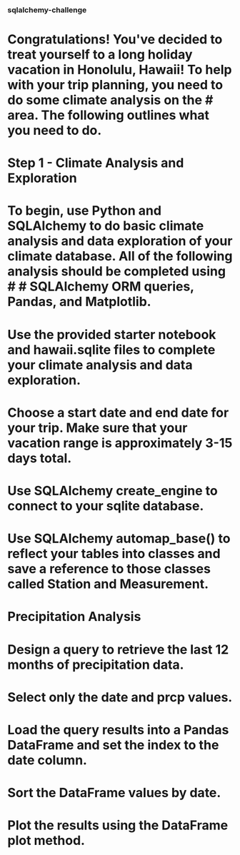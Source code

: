 ### sqlalchemy-challenge

# Congratulations! You've decided to treat yourself to a long holiday vacation in Honolulu, Hawaii! To help with your trip planning, you need to do some climate analysis on the # area. The following outlines what you need to do.

# Step 1 - Climate Analysis and Exploration
# To begin, use Python and SQLAlchemy to do basic climate analysis and data exploration of your climate database. All of the following analysis should be completed using #  # SQLAlchemy ORM queries, Pandas, and Matplotlib.


# Use the provided starter notebook and hawaii.sqlite files to complete your climate analysis and data exploration.


# Choose a start date and end date for your trip. Make sure that your vacation range is approximately 3-15 days total.


# Use SQLAlchemy create_engine to connect to your sqlite database.


# Use SQLAlchemy automap_base() to reflect your tables into classes and save a reference to those classes called Station and Measurement.



# Precipitation Analysis


# Design a query to retrieve the last 12 months of precipitation data.


# Select only the date and prcp values.


# Load the query results into a Pandas DataFrame and set the index to the date column.


# Sort the DataFrame values by date.


# Plot the results using the DataFrame plot method.
